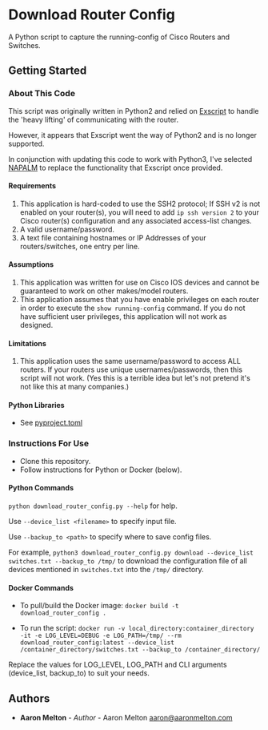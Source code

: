 # Download Router Config

A Python script to capture the running-config of Cisco Routers and Switches.

## Getting Started

### About This Code
This script was originally written in Python2 and relied on [Exscript](https://github.com/knipknap/exscript/) to handle the 'heavy lifting' of communicating with the router.

However, it appears that Exscript went the way of Python2 and is no longer supported.

In conjunction with updating this code to work with Python3, I've selected [NAPALM](https://github.com/napalm-automation/napalm) to replace the functionality that Exscript once provided.

#### Requirements
1. This application is hard-coded to use the SSH2 protocol; If SSH v2 is not enabled on your router(s), you will need to add `ip ssh version 2` to your Cisco router(s) configuration and any associated access-list changes.
1. A valid username/password.
1. A text file containing hostnames or IP Addresses of your routers/switches, one entry per line.

#### Assumptions
1. This application was written for use on Cisco IOS devices and cannot be guaranteed to work on other makes/model routers.
1. This application assumes that you have enable privileges on each router in order to execute the `show running-config` command.  If you do not have sufficient user privileges, this application will not work as designed.

#### Limitations
1. This application uses the same username/password to access ALL routers. If your routers use unique usernames/passwords, then this script will not work. (Yes this is a terrible idea but let's not pretend it's not like this at many companies.)

#### Python Libraries
* See [pyproject.toml](pyproject.toml)

### Instructions For Use

* Clone this repository.
* Follow instructions for Python or Docker (below).

#### Python Commands

`python download_router_config.py --help`  for help.

Use `--device_list <filename>` to specify input file.
   
Use `--backup_to <path>` to specify where to save config files.

For example, `python3 download_router_config.py download --device_list switches.txt --backup_to /tmp/` to download the configuration file of all devices mentioned in `switches.txt` into the `/tmp/` directory.

#### Docker Commands

* To pull/build the Docker image:
`docker build -t download_router_config .`

* To run the script:
`docker run -v local_directory:container_directory -it -e LOG_LEVEL=DEBUG -e LOG_PATH=/tmp/ --rm download_router_config:latest --device_list /container_directory/switches.txt --backup_to /container_directory/`

Replace the values for LOG_LEVEL, LOG_PATH and CLI arguments (device_list, backup_to) to suit your needs.

## Authors
* **Aaron Melton** - *Author* - Aaron Melton <aaron@aaronmelton.com>
